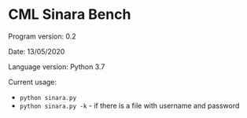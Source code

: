 # CML Sinara Bench

Program version: 0.2

Date: 13/05/2020

Language version: Python 3.7

Current usage:
* `python sinara.py`
* `python sinara.py -k` - if there is a file with username and password 
